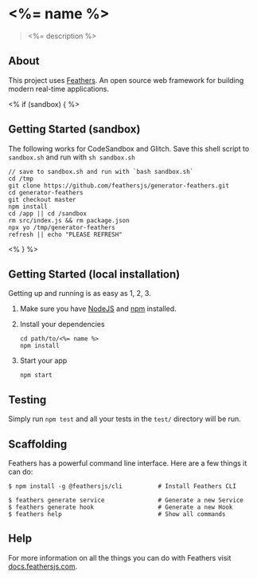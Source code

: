 # <%= name %>

> <%= description %>

## About

This project uses [Feathers](http://feathersjs.com). An open source web framework for building modern real-time applications.

<% if (sandbox) { %>

## Getting Started (sandbox)

The following works for CodeSandbox and Glitch. Save this shell script to `sandbox.sh` and run with `sh sandbox.sh`

```
// save to sandbox.sh and run with `bash sandbox.sh`
cd /tmp
git clone https://github.com/feathersjs/generator-feathers.git
cd generator-feathers
git checkout master
npm install
cd /app || cd /sandbox
rm src/index.js && rm package.json
npx yo /tmp/generator-feathers
refresh || echo "PLEASE REFRESH"
```
<% } %>

## Getting Started (local installation)

Getting up and running is as easy as 1, 2, 3.

1. Make sure you have [NodeJS](https://nodejs.org/) and [npm](https://www.npmjs.com/) installed.
2. Install your dependencies

    ```
    cd path/to/<%= name %>
    npm install
    ```

3. Start your app

    ```
    npm start
    ```

## Testing

Simply run `npm test` and all your tests in the `test/` directory will be run.

## Scaffolding

Feathers has a powerful command line interface. Here are a few things it can do:

```
$ npm install -g @feathersjs/cli          # Install Feathers CLI

$ feathers generate service               # Generate a new Service
$ feathers generate hook                  # Generate a new Hook
$ feathers help                           # Show all commands
```

## Help

For more information on all the things you can do with Feathers visit [docs.feathersjs.com](http://docs.feathersjs.com).
